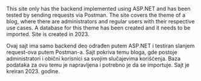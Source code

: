 This site only has the backend implemented using ASP.NET and has been tested by sending requests via Postman. 
The site covers the theme of a blog, where there are administrators and regular users with their respective use cases. 
A database for this theme has been created and it needs to be imported. Site is created in 2023.

Ovaj sajt ima samo backend deo odrađen putem ASP.NET i testiran slanjem request-ova putem Postman-a. 
Sajt pokriva temu bloga, gde postoje administratori i obični korisnici sa svojim slučajevima korišćenja. 
Baza podataka za ovu temu je napravljena i potrebno je da se importuje. Sajt je kreiran 2023. godine.
